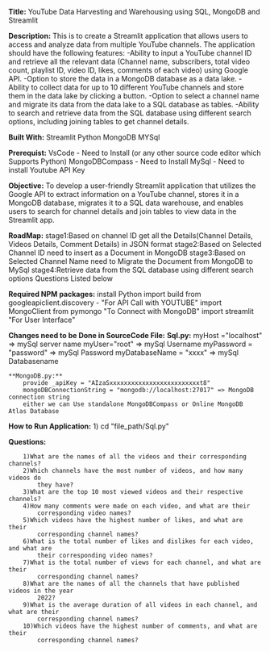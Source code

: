 
**Title:**
	YouTube Data Harvesting and Warehousing using SQL, MongoDB and Streamlit

**Description:**
	This is to create a Streamlit application that allows users to access and analyze data from multiple YouTube channels. The application should have the following features:
		-Ability to input a YouTube channel ID and retrieve all the relevant data (Channel name, subscribers, total video count, playlist ID, video ID, 		 likes, comments of each video) using Google API.
		-Option to store the data in a MongoDB database as a data lake.
		-Ability to collect data for up to 10 different YouTube channels and store them in the data lake by clicking a button.
		-Option to select a channel name and migrate its data from the data lake to a SQL database as tables.
		-Ability to search and retrieve data from the SQL database using different search options, including joining tables to get channel details.
		
**Built With:**
	Streamlit
	Python
	MongoDB
	MYSql
	
**Prerequist:**
	VsCode - Need to Install (or any other source code editor which Supports Python)
	MongoDBCompass - Need to Install
	MySql - Need to install
	Youtube API Key
	
**Objective:**
	To develop a user-friendly Streamlit application that utilizes the Google API to extract information on a YouTube channel, 
	stores it in a MongoDB database, migrates it to a SQL data warehouse, 
	and enables users to search for channel details and join tables to view data in the Streamlit app.
	
**RoadMap:**
	stage1:Based on channel ID get all the Details(Channel Details, Videos Details, Comment Details) in JSON format
	stage2:Based on Selected Channel ID need to insert as a Document in MongoDB 
	stage3:Based on Selected Channel Name need to Migrate the Document from MongoDB to MySql
	stage4:Retrieve data from the SQL database using different search options Questions Listed below

**Required NPM packages:**
	install Python
	import build from googleapiclient.discovery - "For API Call with YOUTUBE"
	import MongoClient from pymongo "To Connect with MongoDB"
	import streamlit "For User Interface"

**Changes need to be Done in SourceCode File:**
	**Sql.py:**
		myHost ="localhost" => mySql server name
		myUser="root" => mySql Username
		myPassword = "password" => mySql Password
		myDatabaseName = "xxxx" => mySql Databasename
		
	**MongoDB.py:**
		provide _apiKey = "AIzaSxxxxxxxxxxxxxxxxxxxxxxxxxt8"
		mongoDBConnectionString = "mongodb://localhost:27017" => MongoDB connection string
		either we can Use standalone MongoDBCompass or Online MongoDB Atlas Database

**How to Run Application:**
	1) cd "file_path/Sql.py" 

**Questions:**

		1)What are the names of all the videos and their corresponding channels?
		2)Which channels have the most number of videos, and how many videos do
			they have?
		3)What are the top 10 most viewed videos and their respective channels?
		4)How many comments were made on each video, and what are their
			corresponding video names?
		5)Which videos have the highest number of likes, and what are their 
			corresponding channel names?
		6)What is the total number of likes and dislikes for each video, and what are 
			their corresponding video names?
		7)What is the total number of views for each channel, and what are their 
			corresponding channel names?
		8)What are the names of all the channels that have published videos in the year
			2022?
		9)What is the average duration of all videos in each channel, and what are their 
			corresponding channel names?
		10)Which videos have the highest number of comments, and what are their 
			corresponding channel names?
